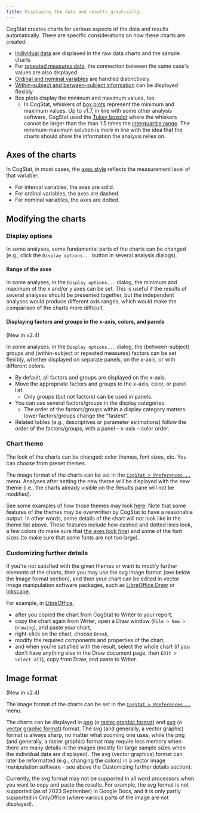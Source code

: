 ```yaml
---
title: Displaying the data and results graphically
---
```

CogStat creates charts for various aspects of the data and results automatically. There are specific considerations on how these charts are created:

* [Individual data](Displaying-individual-data) are displayed in the raw data charts and the sample charts
* For [repeated measures data](Displaying-individual-data-in-repeated-measures-variables), the connection between the same case's values are also displayed
* [Ordinal and nominal variables](Displaying-ordinal-and-nominal-data) are handled distinctively
* [Within-subject and between-subject information](Display-within-subject-and-between-subject-information-when-comparing-variables) can be displayed flexibly
* Box plots display the minimum and maximum values, too
    * In CogStat, whiskers of [box plots](https://en.wikipedia.org/wiki/Box_plot) represent the minimum and maximum values. Up to v1.7, in line with some other analysis software, CogStat used the [Tukey boxplot](https://en.wikipedia.org/wiki/Box_plot#Variations) where the whiskers cannot be larger than the than 1.5 times the [interquartile range](https://en.wikipedia.org/wiki/Interquartile_range). The minimum-maximum solution is more in line with the idea that the charts should show the information the analysis relies on.

## Axes of the charts

In CogStat, in most cases, the [axes style](Displaying-ordinal-and-nominal-data) reflects the measurement level of that variable:

* For interval variables, the axes are solid.
* For ordinal variables, the axes are dashed.
* For nominal variables, the axes are dotted.

## Modifying the charts

### Display options

In some analyses, some fundamental parts of the charts can be changed (e.g., click the `Display options...` button in several analysis dialogs).

#### Range of the axes

In some analyses, in the `Display options...` dialog, the minimum and maximum of the x and/or y axes can be set. This is useful if the results of several analyses should be presented together, but the independent analyses would produce different axis ranges, which would make the comparison of the charts more difficult.

#### Displaying factors and groups in the x-axis, colors, and panels

(New in v2.4)

In some analyses, in the `Display options...` dialog, the (between-subject) groups and (within-subject or repeated measures) factors can be set flexibly, whether displayed on separate panels, on the x-axis, or with different colors.

* By default, all factors and groups are displayed on the x-axis.
* Move the appropriate factors and groups to the x-axis, color, or panel list.
    * Only groups (but not factors) can be used in panels.
* You can use several factors/groups in the display categories.
    * The order of the factors/groups within a display category matters: lower factors/groups change the "fastest".
* Related tables (e.g., descriptives or parameter estimations) follow the order of the factors/groups, with a panel – x-axis – color order.

### Chart theme

The look of the charts can be changed: color themes, font sizes, etc. You can choose from preset themes.

The image format of the charts can be set in the [`CogStat > Preferences...`](Preferences#chart-theme) menu. Analyses after setting the new theme will be displayed with the new theme (i.e., the charts already visible on the Results pane will not be modified).

See some examples of how those themes may look [here](https://matplotlib.org/gallery/style_sheets/style_sheets_reference.html). Note that some features of the themes may be overwritten by CogStat to have a reasonable output. In other words, some details of the chart will not look like in the theme list above. These features include how dashed and dotted lines look, a few colors (to make sure that [the axes look fine](Displaying-ordinal-and-nominal-data)) and some of the font sizes (to make sure that some fonts are not too large).

### Customizing further details

If you're not satisfied with the given themes or want to modify further elements of the charts, then you may use the svg image format (see below the Image format section), and then your chart can be edited in vector image manipulation software packages, such as [LibreOffice Draw](https://www.libreoffice.org/) or [Inkscape](https://inkscape.org/).

For example, in [LibreOffice](https://www.libreoffice.org/), 
* after you copied the chart from CogStat to Writer to your report, 
* copy the chart again from Writer, open a Draw window (`File > New > Drawing`), and paste your chart, 
* right-click on the chart, choose `Break`,
* modify the required components and properties of the chart,
* and when you're satisfied with the result, select the whole chart (if you don't have anything else in the Draw document page, then `Edit > Select all`), copy from Draw, and paste to Writer.

## Image format

(New in v2.4)

The image format of the charts can be set in the [`CogStat > Preferences...`](Preferences#image-format) menu.

The charts can be displayed in [png](https://en.wikipedia.org/wiki/PNG) (a [raster graphic format](https://en.wikipedia.org/wiki/Raster_graphics)) and [svg](https://en.wikipedia.org/wiki/SVG) (a [vector graphic format](https://en.wikipedia.org/wiki/Vector_graphics)) format. The svg (and generally, a vector graphic) format is always sharp, no matter what zooming one uses, while the png (and generally, a raster graphic) format may require less memory when there are many details in the images (mostly for large sample sizes when the individual data are displayed). The svg (vector graphics) format can later be reformatted (e.g., changing the colors) in a vector image manipulation software - see above the Customizing further details section).

Currently, the svg format may not be supported in all word processors when you want to copy and paste the results. For example, the svg format is not supported (as of 2023 September) in Google Docs, and it is only partly supported in OnlyOffice (where various parts of the image are not displayed).
